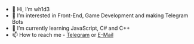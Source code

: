 - 👋 Hi, I’m wh1d3
- 👀 I’m interested in Front-End, Game Development and making Telegram Bots
- 🌱 I’m currently learning JavaScript, C# and C++
- 📫 How to reach me - [Telegram](#t.me/wh1d3) or [E-Mail](#shnurkovik@gmail.com)

<!---
wh1d3/wh1d3 is a ✨ special ✨ repository because its `README.md` (this file) appears on your GitHub profile.
You can click the Preview link to take a look at your changes.
--->
